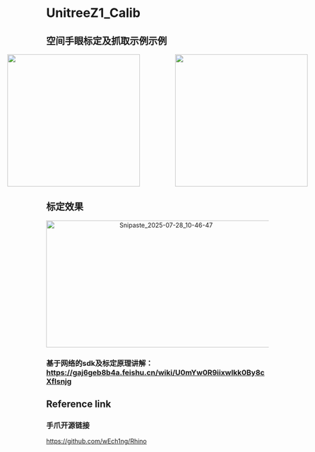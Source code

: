 # UnitreeZ1_Calib

## 空间手眼标定及抓取示例示例

<div align="center" style="display: flex; gap: 80px; justify-content: center;">
  <img src="readmefiles/1.gif" width="300">
  <img src="readmefiles/2.gif" width="300">
</div>

## 标定效果
<p align="center">
  <img width="527" height="288" alt="Snipaste_2025-07-28_10-46-47" src="https://github.com/user-attachments/assets/ac5c3a66-3163-40d8-a268-dc106218c4f4" />
</p>

### 基于网络的sdk及标定原理讲解：https://gaj6geb8b4a.feishu.cn/wiki/U0mYw0R9iixwIkk0By8cXflsnjg

## Reference link

### 手爪开源链接

https://github.com/wEch1ng/Rhino

